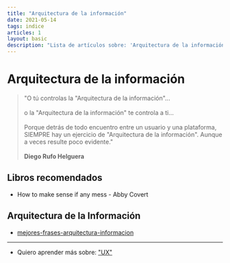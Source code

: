 ```yaml
---
title: "Arquitectura de la información"
date: 2021-05-14
tags: indice
articles: 1
layout: basic
description: "Lista de artículos sobre: 'Arquitectura de la información'."
---
```


# Arquitectura de la información

> "O tú controlas la "Arquitectura de la información"...\
>\
> o la "Arquitectura de la información" te controla a ti...\
>\
> Porque detrás de todo encuentro entre un usuario y una plataforma, SIEMPRE hay un ejercicio de "Arquitectura de la información". Aunque a veces resulte poco evidente."\
>\
> **Diego Rufo Helguera**

## Libros recomendados

- How to make sense if any mess - Abby Covert

## Arquitectura de la Información
- [mejores-frases-arquitectura-informacion](../arquitectura-informacion/mejores-frases-arquitectura-informacion)

***

- Quiero aprender más sobre: ["UX"](ux)

